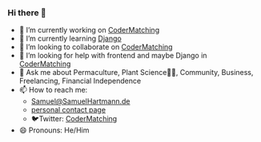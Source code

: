 ### Hi there 👋

<!--
**Sammeeey/Sammeeey** is a ✨ _special_ ✨ repository because its `README.md` (this file) appears on your GitHub profile.

Here are some ideas to get you started:
-->

- 🔭 I’m currently working on [CoderMatching](https://twitter.com/CoderMatching)
- 🌱 I’m currently learning [Django](https://www.djangoproject.com/)
- 👯 I’m looking to collaborate on [CoderMatching](https://twitter.com/CoderMatching)
- 🤔 I’m looking for help with frontend and maybe Django in [CoderMatching](https://twitter.com/CoderMatching)
- 💬 Ask me about Permaculture, Plant Science🌱🧫, Community, Business, Freelancing, Financial Independence
- 📫 How to reach me:
  - [Samuel@SamuelHartmann.de](mailto:samuel@samuelhartmann.de)
  - [personal contact page](https://SamuelHartmann.de/kontakt/)
  - 🐦Twitter: [CoderMatching](https://twitter.com/CoderMatching)
- 😄 Pronouns: He/Him

<!--
- ⚡ Fun fact: ...
-->
